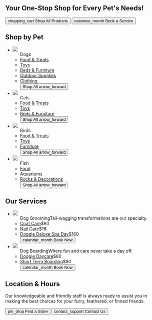 <section class="hero">
        <h1>Your One-Stop Shop for Every Pet's Needs!</h1>
        <div class="btn-group">
            <button class="btn-filled-dark"><span class="material-symbols-outlined">
                    shopping_cart
                </span>Shop All Products</button>
            <button class="btn-outline-dark btn-hover-color"><span class="material-symbols-outlined">
                    calendar_month
                </span> Book a Service</button>
        </div>
    </section>
    <section>
        <h2>Shop by Pet</h2>
        <ul class="shop-pets">
            <li class="card-large card-light" id="sup-dog">
                <div class="card-image"><img src="https://ouch-cdn2.icons8.com/5ccPOQq69UKQcbmXfjvOScfFc9NXKG0Xu6DPNQ8b0f8/rs:fit:368:247/czM6Ly9pY29uczgu/b3VjaC1wcm9kLmFz/c2V0cy9wbmcvMTEw/LzFlODdiYzcyLTBl/OWEtNDFlNS05N2Ey/LTMzYTA4MDQ5MWU1/OC5wbmc.png"></div>
                <ul>
                    Dogs
                    <li><a href="#">Food &amp; Treats</a></li>
                    <li><a href="#">Toys</a></li>
                    <li><a href="#">Beds &amp; Furniture</a></li>
                    <li><a href="#">Outdoor Supplies</a></li>
                    <li><a href="#">Clothing</a></li>
                    <button class="btn-outline-light">Shop All<span class="material-symbols-outlined">
                            arrow_forward
                        </span></button>
                </ul>
            </li>
            <li class="card-large card-dark" id="sup-cat">
                <div class="card-image"><img src="https://ouch-cdn2.icons8.com/RjiKOF2gGKiIVnIMFi0O1a4aU7DoHfhbkXr2JbUYZ3A/rs:fit:368:313/czM6Ly9pY29uczgu/b3VjaC1wcm9kLmFz/c2V0cy9wbmcvMzEy/LzliNDQ3MmVlLWZh/YjMtNDQwNy1iOWVh/LWMwOTdlYWNjNWE3/NS5wbmc.png"></div>
                <ul>Cats
                    <li><a href="#">Food &amp; Treats</a></li>
                    <li><a href="#">Toys</a></li>
                    <li><a href="#">Beds &amp; Furniture</a></li>
                    <button class="btn-outline-dark">Shop All<span class="material-symbols-outlined">
                            arrow_forward
                        </span></button>
                </ul>
            </li>
            <li class="card-large card-dark" id="sup-bird">
                <div class="card-image"><img src="https://ouch-cdn2.icons8.com/DF-XRInvbvWS9fQSpWc_SegC3meXZK8BmE-PjrdrF3Q/rs:fit:368:396/czM6Ly9pY29uczgu/b3VjaC1wcm9kLmFz/c2V0cy9wbmcvNzI3/LzQyYWIyNzliLWJj/ZDgtNGEyMC04MGRi/LTk3MzU4YWFmNTVk/OS5wbmc.png"> </div>
                <ul>Birds
                    <li><a href="#">Food &amp; Treats</a></li>
                    <li><a href="#">Toys</a></li>
                    <li><a href="#">Furniture</a></li>
                    <button class="btn-outline-dark">Shop All<span class="material-symbols-outlined">
                            arrow_forward
                        </span></button>
                </ul>
            </li>
            <li class="card-large card-light" id="sup-fish">
                <div class="card-image"><img src="https://ouch-cdn2.icons8.com/41Pv7w9rcbn7II_gB2vwvVCQRYE5mvpca1ZbsvMujR0/rs:fit:368:368/czM6Ly9pY29uczgu/b3VjaC1wcm9kLmFz/c2V0cy9wbmcvNjE5/LzRlZjE1YTgyLTI3/NjYtNDlkNC1hMGE3/LWY4ZjRmNzhjM2M5/NS5wbmc.png"></div>
                <ul>
                    Fish
                    <li><a href="#">Food</a></li>
                    <li><a href="#">Aquariums</a></li>
                    <li><a href="#">Rocks &amp; Decorations</a></li>
                    <button class="btn-outline-light">Shop All<span class="material-symbols-outlined">
                            arrow_forward
                        </span></button>
                </ul>
            </li>
        </ul>
    </section>
    <section>
        <h2>Our Services</h2>
        <ul class="services">
            <li class="card-large card-dark card-wide" id="serv-groom">
                <div class="card-image"><img src="https://ouch-cdn2.icons8.com/T11rfGmMKgcStJyAFKNgtOfE79cadabx0DVMnvzA9Pk/rs:fit:368:313/czM6Ly9pY29uczgu/b3VjaC1wcm9kLmFz/c2V0cy9wbmcvNDQx/LzFlYWU4MWY3LWQ1/ZjYtNDM2Ny1hZjM5/LWVmNTFmMGM5Njk4/MS5wbmc.png"></div>
                <ul>
                    Dog Grooming<span class="subtitle">Tail-wagging transformations are our specialty.</span>
                    <li><a href="#">Coat Care</a><span>$80</span></li>
                    <li><a href="#">Nail Care</a><span>$16</span></li>
                    <li><a href="#">Doggie Deluxe Spa Day</a><span>$160</span></li>
                    <button class="btn-filled-dark"><span class="material-symbols-outlined">
                            calendar_month
                        </span>Book Now</button>
                </ul>
            </li>
            <li class="card-large card-dark card-wide" id="serv-board">
                <div class="card-image"><img src="https://ouch-cdn2.icons8.com/F5Ea1suZtMYimKDkJr0CJLO_1bju6-bTyT1EuDKEg8s/rs:fit:368:254/czM6Ly9pY29uczgu/b3VjaC1wcm9kLmFz/c2V0cy9wbmcvMjcx/LzVjMzE4NWM0LWZh/NTMtNGQ1OS05ZTM2/LTZjYzBhNGU3ODg0/NC5wbmc.png"></div>
                <ul>
                    Dog Boarding<span class="subtitle">Where fun and care never take a day off.</span>
                    <li><a href="#">Doggie Daycare</a><span>$80</span></li>
                    <li><a href="#">Short Term Boarding</a><span>$80</span></li>
                    <button class="btn-filled-dark"><span class="material-symbols-outlined">
                            calendar_month
                        </span>Book Now</button>
                </ul>
            </li>
        </ul>
    </section>
    <section id="locate">
        <div>
            <h2>Location &amp; Hours</h2>
            <p>Our knowledgeable and friendly staff is always ready to assist you in making the best choices for your furry, feathered, or finned friends.</p>
            <div class="btn-group">
                <button class="btn-filled-dark"><span class="material-symbols-outlined">
pin_drop
</span>Find a Store</button>
                <button class="btn-outline-dark btn-hover-color"><span class="material-symbols-outlined">
contact_support
</span> Contact Us</button>
            </div>
        </div>
    </section>
<design data-layout="unspecified" data-type="youtube" data-video="yw6i1SAHetc">
